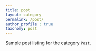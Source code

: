 ```yaml
---
title: post
layout: category
permalink: /post/
author_profile : true
taxonomy: post
---
```


Sample post listing for the category `Post`.
